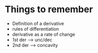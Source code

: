 # Things to remember
- Definition of a derivative
- rules of differentiation
- derivative as a rate of change
- 1st der --> unc/dec
- 2nd der --> concavity
